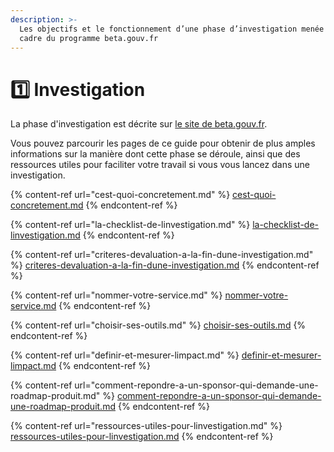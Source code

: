 ```yaml
---
description: >-
  Les objectifs et le fonctionnement d’une phase d’investigation menée dans le
  cadre du programme beta.gouv.fr
---
```


# 1️⃣ Investigation

La phase d'investigation est décrite sur [le site de beta.gouv.fr](https://beta.gouv.fr/approche/investigation).

Vous pouvez parcourir les pages de ce guide pour obtenir de plus amples informations sur la manière dont cette phase se déroule, ainsi que des ressources utiles pour faciliter votre travail si vous vous lancez dans une investigation.

{% content-ref url="cest-quoi-concretement.md" %}
[cest-quoi-concretement.md](cest-quoi-concretement.md)
{% endcontent-ref %}

{% content-ref url="la-checklist-de-linvestigation.md" %}
[la-checklist-de-linvestigation.md](la-checklist-de-linvestigation.md)
{% endcontent-ref %}

{% content-ref url="criteres-devaluation-a-la-fin-dune-investigation.md" %}
[criteres-devaluation-a-la-fin-dune-investigation.md](criteres-devaluation-a-la-fin-dune-investigation.md)
{% endcontent-ref %}

{% content-ref url="nommer-votre-service.md" %}
[nommer-votre-service.md](nommer-votre-service.md)
{% endcontent-ref %}

{% content-ref url="choisir-ses-outils.md" %}
[choisir-ses-outils.md](choisir-ses-outils.md)
{% endcontent-ref %}

{% content-ref url="definir-et-mesurer-limpact.md" %}
[definir-et-mesurer-limpact.md](definir-et-mesurer-limpact.md)
{% endcontent-ref %}

{% content-ref url="comment-repondre-a-un-sponsor-qui-demande-une-roadmap-produit.md" %}
[comment-repondre-a-un-sponsor-qui-demande-une-roadmap-produit.md](comment-repondre-a-un-sponsor-qui-demande-une-roadmap-produit.md)
{% endcontent-ref %}

{% content-ref url="ressources-utiles-pour-linvestigation.md" %}
[ressources-utiles-pour-linvestigation.md](ressources-utiles-pour-linvestigation.md)
{% endcontent-ref %}
